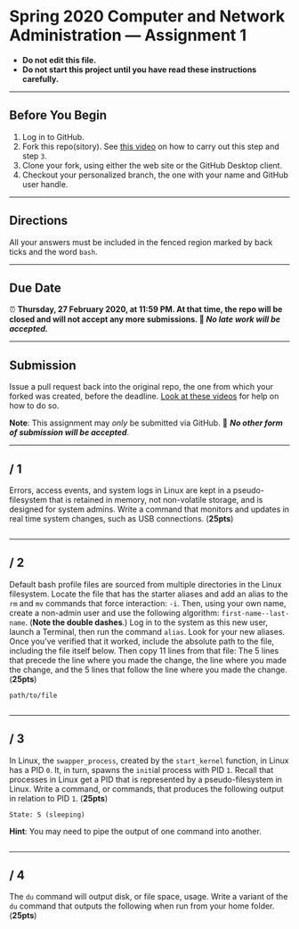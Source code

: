 # Spring 2020 Computer and Network Administration — Assignment 1

* **Do not edit this file.**  
* **Do not start this project until you have read these instructions carefully.**

---

## Before You Begin
1. Log in to GitHub.
2. Fork this repo(sitory). See [this video](http://code-warrior.github.io/tutorials/git/github/forking-and-cloning-at-the-github-web-site/) on how to carry out this step and step `3`.
3. Clone your fork, using either the web site or the GitHub Desktop client.
4. Checkout your personalized branch, the one with your name and GitHub user handle.

---

## Directions
All your answers must be included in the fenced region marked by back ticks and the word `bash`.

---

## Due Date
⏰ **Thursday, 27 February 2020, at 11:59 PM. At that time, the repo will be closed and will not accept any more submissions. 🚫 _No late work will be accepted._**

---

## Submission
Issue a pull request back into the original repo, the one from which your forked was created, before the deadline. [Look at these videos](http://code-warrior.github.io/tutorials/git/github/) for help on how to do so.

**Note**: This assignment may *only* be submitted via GitHub. 🚫 **_No other form of submission will be accepted_**.

---

## / 1
Errors, access events, and system logs in Linux are kept in a pseudo-filesystem that is retained in memory, not non-volatile storage, and is designed for system admins. Write a command that monitors and updates in real time system changes, such as USB connections. (**25pts**)

```bash
```

---

## / 2
Default bash profile files are sourced from multiple directories in the Linux filesystem. Locate the file that has the starter aliases and add an alias to the `rm` and `mv` commands that force interaction: `-i`. Then, using your own name, create a non-admin user and use the following algorithm: `first-name--last-name`. (**Note the double dashes**.) Log in to the system as this new user, launch a Terminal, then run the command `alias`. Look for your new aliases. Once you’ve verified that it worked, include the absolute path to the file, including the file itself below. Then copy 11 lines from that file: The 5 lines that precede the line where you made the change, the line where you made the change, and the 5 lines that follow the line where you made the change. (**25pts**)

```
path/to/file
```

```bash
```

---

## / 3
In Linux, the `swapper_process`, created by the `start_kernel` function, in Linux has a PID `0`. It, in turn, spawns the `init`ial process with PID `1`. Recall that processes in Linux get a PID that is represented by a pseudo-filesystem in Linux. Write a command, or commands, that produces the following output in relation to PID `1`. (**25pts**)

```
State: S (sleeping)
```

**Hint**: You may need to pipe the output of one command into another.

```bash
```

---

## / 4
The `du` command will output disk, or file space, usage. Write a variant of the `du` command that outputs the following when run from your home folder. (**25pts**)

```
```
